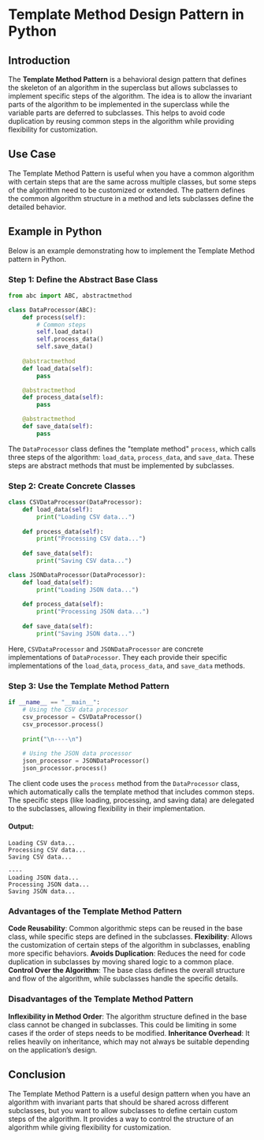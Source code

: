 # Template Method Design Pattern in Python

## Introduction

The **Template Method Pattern** is a behavioral design pattern that defines the skeleton of an algorithm in the superclass but allows subclasses to implement specific steps of the algorithm. The idea is to allow the invariant parts of the algorithm to be implemented in the superclass while the variable parts are deferred to subclasses. This helps to avoid code duplication by reusing common steps in the algorithm while providing flexibility for customization.

## Use Case

The Template Method Pattern is useful when you have a common algorithm with certain steps that are the same across multiple classes, but some steps of the algorithm need to be customized or extended. The pattern defines the common algorithm structure in a method and lets subclasses define the detailed behavior.

## Example in Python

Below is an example demonstrating how to implement the Template Method pattern in Python.

### Step 1: Define the Abstract Base Class

```python
from abc import ABC, abstractmethod

class DataProcessor(ABC):
    def process(self):
        # Common steps
        self.load_data()
        self.process_data()
        self.save_data()
    
    @abstractmethod
    def load_data(self):
        pass

    @abstractmethod
    def process_data(self):
        pass

    @abstractmethod
    def save_data(self):
        pass
```

The `DataProcessor` class defines the "template method" `process`, which calls three steps of the algorithm: `load_data`, `process_data`, and `save_data`. These steps are abstract methods that must be implemented by subclasses.

### Step 2: Create Concrete Classes
```python
class CSVDataProcessor(DataProcessor):
    def load_data(self):
        print("Loading CSV data...")
    
    def process_data(self):
        print("Processing CSV data...")
    
    def save_data(self):
        print("Saving CSV data...")

class JSONDataProcessor(DataProcessor):
    def load_data(self):
        print("Loading JSON data...")
    
    def process_data(self):
        print("Processing JSON data...")
    
    def save_data(self):
        print("Saving JSON data...")
```

Here, `CSVDataProcessor` and `JSONDataProcessor` are concrete implementations of `DataProcessor`. They each provide their specific implementations of the `load_data`, `process_data`, and `save_data` methods.
### Step 3: Use the Template Method Pattern
```python
if __name__ == "__main__":
    # Using the CSV data processor
    csv_processor = CSVDataProcessor()
    csv_processor.process()
    
    print("\n----\n")
    
    # Using the JSON data processor
    json_processor = JSONDataProcessor()
    json_processor.process()
```
The client code uses the `process` method from the `DataProcessor` class, which automatically calls the template method that includes common steps. The specific steps (like loading, processing, and saving data) are delegated to the subclasses, allowing flexibility in their implementation.

#### Output:
```plaintext
Loading CSV data...
Processing CSV data...
Saving CSV data...

----
Loading JSON data...
Processing JSON data...
Saving JSON data...
```
### Advantages of the Template Method Pattern

**Code Reusability**: Common algorithmic steps can be reused in the base class, while specific steps are defined in the subclasses.
**Flexibility**: Allows the customization of certain steps of the algorithm in subclasses, enabling more specific behaviors.
**Avoids Duplication**: Reduces the need for code duplication in subclasses by moving shared logic to a common place.
**Control Over the Algorithm**: The base class defines the overall structure and flow of the algorithm, while subclasses handle the specific details.

### Disadvantages of the Template Method Pattern

**Inflexibility in Method Order**: The algorithm structure defined in the base class cannot be changed in subclasses. This could be limiting in some cases if the order of steps needs to be modified.
**Inheritance Overhead**: It relies heavily on inheritance, which may not always be suitable depending on the application’s design.

## Conclusion

The Template Method Pattern is a useful design pattern when you have an algorithm with invariant parts that should be shared across different subclasses, but you want to allow subclasses to define certain custom steps of the algorithm. It provides a way to control the structure of an algorithm while giving flexibility for customization.